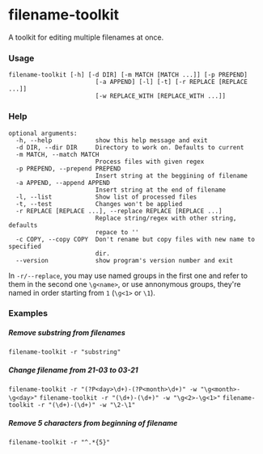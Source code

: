 filename-toolkit
================
A toolkit for editing multiple filenames at once.  

### Usage
```
filename-toolkit [-h] [-d DIR] [-m MATCH [MATCH ...]] [-p PREPEND]
                        [-a APPEND] [-l] [-t] [-r REPLACE [REPLACE ...]]
                        [-w REPLACE_WITH [REPLACE_WITH ...]]
```

### Help
```
optional arguments:
  -h, --help            show this help message and exit
  -d DIR, --dir DIR     Directory to work on. Defaults to current
  -m MATCH, --match MATCH
                        Process files with given regex
  -p PREPEND, --prepend PREPEND
                        Insert string at the beggining of filename
  -a APPEND, --append APPEND
                        Insert string at the end of filename
  -l, --list            Show list of processed files
  -t, --test            Changes won't be applied
  -r REPLACE [REPLACE ...], --replace REPLACE [REPLACE ...]
                        Replace string/regex with other string, defaults
                        repace to ''
  -c COPY, --copy COPY  Don't rename but copy files with new name to specified
                        dir.
  --version             show program's version number and exit
```
In `-r/--replace`, you may use named groups in the first one and refer to them in the second one `\g<name>`, or use annonymous groups, they're named in order starting from `1` (`\g<1>` or `\1`).

### Examples
##### Remove substring from filenames
`filename-toolkit -r "substring"`

##### Change filename from 21-03 to 03-21
`filename-toolkit -r "(?P<day>\d+)-(?P<month>\d+)" -w "\g<month>-\g<day>"`
`filename-toolkit -r "(\d+)-(\d+)" -w "\g<2>-\g<1>"`
`filename-toolkit -r "(\d+)-(\d+)" -w "\2-\1"`

##### Remove 5 characters from beginning of filename
`filename-toolkit -r "^.*{5}"`
